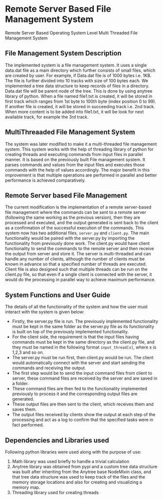 # Remote Server Based File Management System
Remote Server Based Operating System Level Multi Threaded File Management System

## File Management System Description
The implemented system is a file management system. It uses a single data.dat file as a main directory which further consists of small files, which are created by user. For example, if Data.dat file is of 1000 bytes i.e. 1KB. The file is further divided into 10 tracks with size of 100 bytes each.
We implemented a tree data structure to keep records of files in a directory. Data.dat file will be parent node of the tree. This is done by using anytree library of python. When a file named file1.txt is created, it will be stored in first track which ranges from 1st byte to 100th byte (index position 0 to 99). If another file is created, it will be stored in succeeding track i.e. 2nd track. When more content is to be added into file1.txt, it will be look for next available track, for example the 3rd track.

## MultiThreaaded File Management System
The system was later modified to make it a multi-threaded file management system. This system works with the help of threading library of python for creating threads and executing commands from input files in parallel manner. It is based on the previously built File management system. It parses commands and values from the input files and executes those commands with the help of values accordingly. The major benefit in this improvement is that multiple operations are performed in parallel and better performance is achieved comparatively.

## Remote Server based File Management
The current modification is the implementation of a remote server-based file management where the commands can be sent to a remote server (following the same working as the previous version), then they are processed and executed, and the output generated is sent back to the client as a confirmation of the successful execution of the commands. This system now has two additional files, `server.py` and `client.py`. The main functionality would be paired with the server.py by importing the functionality from previously done work. The client.py would have client functionality to send the commands to the remote server and then receive the output from server and store it.
The server is multi-threaded and can handle any number of clients, although the number of clients must be known in advance so that a specified number of threads are executed. Client file is also designed such that multiple threads can be run on the client.py file, so that even if a single client is connected with the server, it would do the processing in parallel way to achieve maximum performance.

## System Functions and User Guide
The details of all the functionality of the system and how the user must interact with the system is given below:
- Firstly, the server.py file is run. The previously implemented functionality must be kept in the same folder as the server.py file as its functionality is built on top of the previously implemented functionality.
- For the client side, the requirement is that the input files having commands must be kept in the same directory as the client.py file, and they must be named in the following format `input_thread[x]`, where x is 1,2,3 and so on.
- The server.py must be run first, then client.py would be run. The client would automatically connect with the server and start sending the commands and receiving the output.
- The first step would be to send the input command files from client to server, these command files are received by the server and are saved in a folder.
- These command files are then fed to the functionality implemented previously to process it and the corresponding output files are generated.
- These output files are then sent to the client, which receives them and saves them.
- The output files received by clients show the output at each step of the processing and act as a log to confirm that the specified tasks were in fact performed.

## Dependencies and Libraries used
Following python libraries were used along with the purpose of use:
1. Math library was used briefly to handle a trivial calculation
2. Anytree library was obtained from pypi and a custom tree data structure was built after inheriting from the Anytree base NodeMixin class, and that tree data structure was used to keep track of the files and the memory storage locations and also for creating and visualizing a memory map.
3. Threading library used for creating threads
